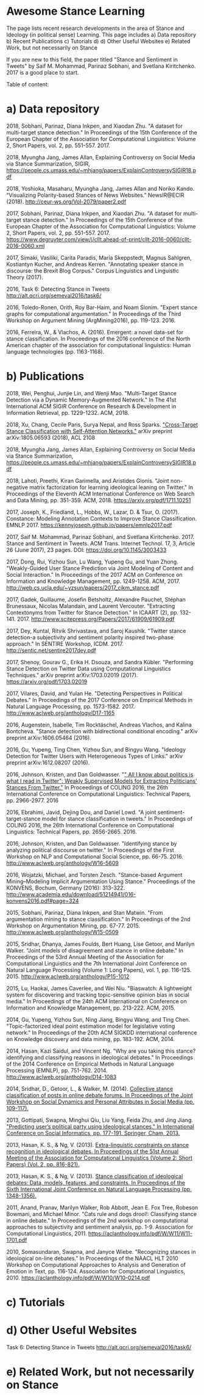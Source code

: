 # Awesome Stance Learning
The page lists recent research developments in the area of Stance and Ideology (in political sense) Learning. This page includes a) Data repository b) Recent Publications c) Tutorials d) d) Other Useful Websites e) Related Work, but not necessarily on Stance

If you are new to this field, the paper titled "Stance and Sentiment in Tweets"  by Saif M. Mohammad, Parinaz Sobhani, and Svetlana Kiritchenko. 2017 is a good place to start.

Table of content:

# a) Data repository 
2018, Sobhani, Parinaz, Diana Inkpen, and Xiaodan Zhu. "A dataset for multi-target stance detection." In Proceedings of the 15th Conference of the European Chapter of the Association for Computational Linguistics: Volume 2, Short Papers, vol. 2, pp. 551-557. 2017.

2018, Myungha Jang, James Allan, Explaining Controversy on Social Media via Stance Summarization, SIGIR, https://people.cs.umass.edu/~mhjang/papers/ExplainControversySIGIR18.pdf

2018, Yoshioka, Masaharu, Myungha Jang, James Allan and Noriko Kando. “Visualizing Polarity-based Stances of News Websites.” NewsIR@ECIR (2018). http://ceur-ws.org/Vol-2079/paper2.pdf

2017, Sobhani, Parinaz, Diana Inkpen, and Xiaodan Zhu. "A dataset for multi-target stance detection." In Proceedings of the 15th Conference of the European Chapter of the Association for Computational Linguistics: Volume 2, Short Papers, vol. 2, pp. 551-557. 2017. https://www.degruyter.com/view/j/cllt.ahead-of-print/cllt-2016-0060/cllt-2016-0060.xml 

2017, Simaki, Vasiliki, Carita Paradis, Maria Skeppstedt, Magnus Sahlgren, Kostiantyn Kucher, and Andreas Kerren. "Annotating speaker stance in discourse: the Brexit Blog Corpus." Corpus Linguistics and Linguistic Theory (2017).

2016, Task 6: Detecting Stance in Tweets http://alt.qcri.org/semeval2016/task6/ 

2016, Toledo-Ronen, Orith, Roy Bar-Haim, and Noam Slonim. "Expert stance graphs for computational argumentation." In Proceedings of the Third Workshop on Argument Mining (ArgMining2016), pp. 119-123. 2016.

2016, Ferreira, W., & Vlachos, A. (2016). Emergent: a novel data-set for stance classification. In Proceedings of the 2016 conference of the North American chapter of the association for computational linguistics: Human language technologies (pp. 1163-1168).

# b) Publications

2018, Wei, Penghui, Junjie Lin, and Wenji Mao. "Multi-Target Stance Detection via a Dynamic Memory-Augmented Network." In The 41st International ACM SIGIR Conference on Research & Development in Information Retrieval, pp. 1229-1232. ACM, 2018.

2018, Xu, Chang, Cecile Paris, Surya Nepal, and Ross Sparks. ["Cross-Target Stance Classification with Self-Attention Networks."](https://arxiv.org/pdf/1805.06593.pdf) arXiv preprint arXiv:1805.06593 (2018), ACL 2108

2018, Myungha Jang, James Allan, Explaining Controversy on Social Media via Stance Summarization, https://people.cs.umass.edu/~mhjang/papers/ExplainControversySIGIR18.pdf

2018, Lahoti, Preethi, Kiran Garimella, and Aristides Gionis. "Joint non-negative matrix factorization for learning ideological leaning on Twitter." In Proceedings of the Eleventh ACM International Conference on Web Search and Data Mining, pp. 351-359. ACM, 2018. https://arxiv.org/pdf/1711.10251 

2017, Joseph, K., Friedland, L., Hobbs, W., Lazar, D. & Tsur, O. (2017). Constance: Modeling Annotation Contexts to Improve Stance Classification. EMNLP 2017.  https://kennyjoseph.github.io/papers/emnlp2017.pdf

2017, Saif M. Mohammad, Parinaz Sobhani, and Svetlana Kiritchenko. 2017. Stance and Sentiment in Tweets. ACM Trans. Internet Technol. 17, 3, Article 26 (June 2017), 23 pages. DOI: https://doi.org/10.1145/3003433

2017, Dong, Rui, Yizhou Sun, Lu Wang, Yupeng Gu, and Yuan Zhong. "Weakly-Guided User Stance Prediction via Joint Modeling of Content and Social Interaction." In Proceedings of the 2017 ACM on Conference on Information and Knowledge Management, pp. 1249-1258. ACM, 2017. http://web.cs.ucla.edu/~yzsun/papers/2017_cikm_stance.pdf 

2017, Gadek, Guillaume, Josefin Betsholtz, Alexandre Pauchet, Stéphan Brunessaux, Nicolas Malandain, and Laurent Vercouter. "Extracting Contextonyms from Twitter for Stance Detection." In ICAART (2), pp. 132-141. 2017. http://www.scitepress.org/Papers/2017/61909/61909.pdf 

2017, Dey, Kuntal, Ritvik Shrivastava, and Saroj Kaushik. "Twitter stance detection-a subjectivity and sentiment polarity inspired two-phase approach." In SENTIRE Workshop, ICDM. 2017. http://sentic.net/sentire2017dey.pdf 

2017, Shenoy, Gourav G., Erika H. Dsouza, and Sandra Kübler. "Performing Stance Detection on Twitter Data using Computational Linguistics Techniques." arXiv preprint arXiv:1703.02019 (2017). https://arxiv.org/pdf/1703.02019 

2017, Vilares, David, and Yulan He. "Detecting Perspectives in Political Debates." In Proceedings of the 2017 Conference on Empirical Methods in Natural Language Processing, pp. 1573-1582. 2017. http://www.aclweb.org/anthology/D17-1165

2016, Augenstein, Isabelle, Tim Rocktäschel, Andreas Vlachos, and Kalina Bontcheva. "Stance detection with bidirectional conditional encoding." arXiv preprint arXiv:1606.05464 (2016).

2016, Gu, Yupeng, Ting Chen, Yizhou Sun, and Bingyu Wang. "Ideology Detection for Twitter Users with Heterogeneous Types of Links." arXiv preprint arXiv:1612.08207 (2016).

2016, Johnson, Kristen, and Dan Goldwasser. "[" All I know about politics is what I read in Twitter": Weakly Supervised Models for Extracting Politicians’ Stances From Twitter."](http://www.aclweb.org/anthology/C16-1279) In Proceedings of COLING 2016, the 26th International Conference on Computational Linguistics: Technical Papers, pp. 2966-2977. 2016 

2016, Ebrahimi, Javid, Dejing Dou, and Daniel Lowd. "A joint sentiment-target-stance model for stance classification in tweets." In Proceedings of COLING 2016, the 26th International Conference on Computational Linguistics: Technical Papers, pp. 2656-2665. 2016. 

2016, Johnson, Kristen, and Dan Goldwasser. "Identifying stance by analyzing political discourse on twitter." In Proceedings of the First Workshop on NLP and Computational Social Science, pp. 66-75. 2016. http://www.aclweb.org/anthology/W16-5609

2016, Wojatzki, Michael, and Torsten Zesch. "Stance-based Argument Mining–Modeling Implicit Argumentation Using Stance." Proceedings of the KONVENS, Bochum, Germany (2016): 313-322. http://www.academia.edu/download/51214941/016-konvens2016.pdf#page=324

2015, Sobhani, Parinaz, Diana Inkpen, and Stan Matwin. "From argumentation mining to stance classification." In Proceedings of the 2nd Workshop on Argumentation Mining, pp. 67-77. 2015. http://www.aclweb.org/anthology/W15-0509 

2015, Sridhar, Dhanya, James Foulds, Bert Huang, Lise Getoor, and Marilyn Walker. "Joint models of disagreement and stance in online debate." In Proceedings of the 53rd Annual Meeting of the Association for Computational Linguistics and the 7th International Joint Conference on Natural Language Processing (Volume 1: Long Papers), vol. 1, pp. 116-125. 2015. http://www.aclweb.org/anthology/P15-1012

2015, Lu, Haokai, James Caverlee, and Wei Niu. "Biaswatch: A lightweight system for discovering and tracking topic-sensitive opinion bias in social media." In Proceedings of the 24th ACM International on Conference on Information and Knowledge Management, pp. 213-222. ACM, 2015.

2014, Gu, Yupeng, Yizhou Sun, Ning Jiang, Bingyu Wang, and Ting Chen. "Topic-factorized ideal point estimation model for legislative voting network." In Proceedings of the 20th ACM SIGKDD international conference on Knowledge discovery and data mining, pp. 183-192. ACM, 2014.

2014, Hasan, Kazi Saidul, and Vincent Ng. "Why are you taking this stance? identifying and classifying reasons in ideological debates." In Proceedings of the 2014 Conference on Empirical Methods in Natural Language Processing (EMNLP), pp. 751-762. 2014. http://www.aclweb.org/anthology/D14-1083 

2014, Sridhar, D., Getoor, L., & Walker, M. (2014). [Collective stance classification of posts in online debate forums. In Proceedings of the Joint Workshop on Social Dynamics and Personal Attributes in Social Media (pp. 109-117).](http://www.aclweb.org/anthology/W14-2715)

2013, Gottipati, Swapna, Minghui Qiu, Liu Yang, Feida Zhu, and Jing Jiang. ["Predicting user’s political party using ideological stances." In International Conference on Social Informatics, pp. 177-191. Springer, Cham, 2013. ](http://ink.library.smu.edu.sg/cgi/viewcontent.cgi?article=3096&context=sis_research) 

2013, Hasan, K. S., & Ng, V. (2013). [Extra-linguistic constraints on stance recognition in ideological debates. In Proceedings of the 51st Annual Meeting of the Association for Computational Linguistics (Volume 2: Short Papers) (Vol. 2, pp. 816-821).](http://www.aclweb.org/anthology/P13-2142)

2013, Hasan, K. S., & Ng, V. (2013). [Stance classification of ideological debates: Data, models, features, and constraints. In Proceedings of the Sixth International Joint Conference on Natural Language Processing (pp. 1348-1356).](http://www.aclweb.org/anthology/I13-1191)


2011, Anand, Pranav, Marilyn Walker, Rob Abbott, Jean E. Fox Tree, Robeson Bowmani, and Michael Minor. "Cats rule and dogs drool!: Classifying stance in online debate." In Proceedings of the 2nd workshop on computational approaches to subjectivity and sentiment analysis, pp. 1-9. Association for Computational Linguistics, 2011. https://aclanthology.info/pdf/W/W11/W11-1701.pdf 

2010, Somasundaran, Swapna, and Janyce Wiebe. "Recognizing stances in ideological on-line debates." In Proceedings of the NAACL HLT 2010 Workshop on Computational Approaches to Analysis and Generation of Emotion in Text, pp. 116-124. Association for Computational Linguistics, 2010. https://aclanthology.info/pdf/W/W10/W10-0214.pdf 


# c) Tutorials

# d) Other Useful Websites
Task 6: Detecting Stance in Tweets http://alt.qcri.org/semeval2016/task6/ 

# e) Related Work, but not necessarily on Stance
